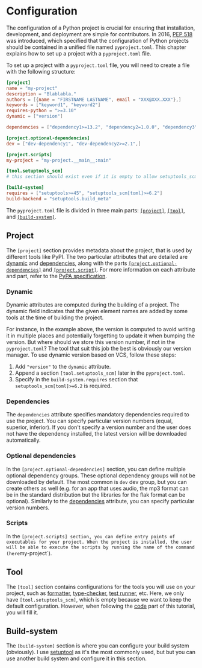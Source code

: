 # Configuration

The configuration of a Python project is crucial for ensuring that installation, development, and deployment are simple for contributors.
In 2016, [PEP 518](https://peps.python.org/pep-0518/) was introduced, which specified that the configuration of Python projects should be contained in a unified file named `pyproject.toml`.
This chapter explains how to set up a project with a `pyproject.toml` file.

To set up a project with a `pyproject.toml` file, you will need to create a file with the following structure:

```toml
[project]
name = "my-project"
description = "Blablabla."
authors = [{name = "FIRSTNAME LASTNAME", email = "XXX@XXX.XXX"},]
keywords = ["keyword1", "keyword2"]
requires-python = ">=3.10"
dynamic = ["version"]

dependencies = ["dependency1>=13.2", "dependency2=1.0.0", "dependency3",]

[project.optional-dependencies]
dev = ["dev-dependency1", "dev-dependency2>=2.1",]

[project.scripts]
my-project = "my-project.__main__:main"

[tool.setuptools_scm]
# this section should exist even if it is empty to allow setuptools_scm to work

[build-system]
requires = ["setuptools>=45", "setuptools_scm[toml]>=6.2"]
build-backend = "setuptools.build_meta"
```

The `pyproject.toml` file is divided in three main parts: [`[project]`](#project), [`[tool]`](#tool), and [`[build-system]`](#build-system).

## Project

The `[project]` section provides metadata about the project, that is used by different tools like PyPI.
The two particular attributes that are detailed are [dynamic](#dynamic) and [dependencies](#dependencies), along with the parts [`[project.optional-dependencies]`](#optional-dependencies) and [`[project.script]`](#scripts).
For more information on each attribute and part, refer to the [PyPA specification](https://packaging.python.org/en/latest/specifications/declaring-project-metadata/).

### Dynamic

Dynamic attributes are computed during the building of a project.
The dynamic field indicates that the given element names are added by some tools at the time of building the project.

For instance, in the example above, the version is computed to avoid writing it in multiple places and potentially forgetting to update it when bumping the version.
But where should we store this version number, if not in the `pyproject.toml`?
The tool that suit this job the best is obviously our version manager.
To use dynamic version based on VCS, follow these steps:

1) Add  `"version"` to the `dynamic` attribute.
2) Append a section `[tool.setuptools_scm]` later in the `pyproject.toml`.
3) Specify in the `build-system.requires` section that `setuptools_scm[toml]>=6.2` is required.

### Dependencies

The `dependencies` attribute specifies mandatory dependencies required to use the project.
You can specify particular version numbers (equal, superior, inferior).
If you don't specify a version number and the user does not have the dependency installed, the latest version will be downloaded automatically.

### Optional dependencies

In the  `[project.optional-dependencies]` section, you can define multiple optional dependency groups.
These optional dependency groups will not be downloaded by default.
The most common is `dev` dev group, but you can create others as well (e.g. for an app that uses audio, the mp3 format can be in the standard distribution but the libraries for the flak format can be optional).
Similarly to the [dependencies](#dependencies) attribute, you can specify particular version numbers.

### Scripts

In the `[project.scripts] section, you can define entry points of executables for your project.
When the project is installed, the user will be able to execute the scripts by running the name of the command (here`my-project`).

## Tool

The `[tool]` section contains configurations for the tools you will use on your project, such as [formatter](../code/format.md), [type-checker](../code/type-check.md), [test runner](../code/test/execution.md), etc.
Here, we only have `[tool.setuptools_scm]`, which is empty because we want to keep the default configuration.
However, when following the [code](../code/README.md) part of this tutorial, you will fill it.

## Build-system

The `[build-system]` section is where you can configure your build system (obviously).
I use [setuptool](https://setuptools.pypa.io/en/latest/userguide/pyproject_config.html) as it's the most commonly used, but but you can use another build system and configure it in this section.
